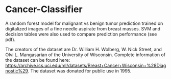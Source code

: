 # Cancer-Classifier
A random forest model for malignant vs benign tumor prediction trained on digitalized images of a fine needle aspirate from breast masses.
SVM and decision tables were also used to compare prediction performance (see pdf). 

The creators of the dataset are Dr. William H. Wolberg, W. Nick Street, and Olvi L. Mangasarian of the University of Wisconsin. Complete information of the dataset can be found here: https://archive.ics.uci.edu/ml/datasets/Breast+Cancer+Wisconsin+%28Diagnostic%29. The dataset was donated for public use in 1995.

